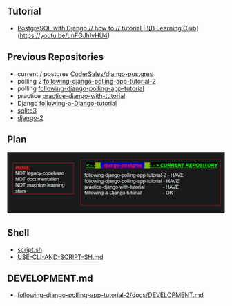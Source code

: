 Tutorial
--------
- [PostgreSQL with Django // how to // tutorial | ![B Learning Club]](https://youtu.be/unFGJhIvHU4)(https://youtu.be/unFGJhIvHU4)

Previous Repositories
---------------------
- current / postgres [CoderSales/django-postgres](https://github.com/CoderSales/django-postgres)
- polling 2 [following-django-polling-app-tutorial-2](https://github.com/CoderSales/following-django-polling-app-tutorial-2)
- polling [following-django-polling-app-tutorial](https://github.com/CoderSales/following-django-polling-app-tutorial)
- practice [practice-django-with-tutorial](https://github.com/CoderSales/practice-django-with-tutorial)
- Django [following-a-Django-tutorial](https://github.com/CoderSales/following-a-Django-tutorial)
- [sqlite3](https://github.com/CoderSales/sqlite3)
- [django-2](https://github.com/CoderSales/django-2)

Plan
----
![plan](../images/plan.png)

Shell
-----
- [script.sh](https://github.com/CoderSales/django-2/blob/main/script2.sh)
- [USE-CLI-AND-SCRIPT-SH.md](https://github.com/CoderSales/django-2/blob/main/README.md)

DEVELOPMENT.md
--------------
- [following-django-polling-app-tutorial-2/docs/DEVELOPMENT.md](https://raw.githubusercontent.com/CoderSales/following-django-polling-app-tutorial-2/main/docs/DEVELOPMENT.md?token=GHSAT0AAAAAABZB25MXSGYCI5BLEKGC2WE2ZAPYI5Q)